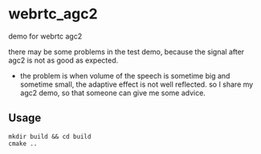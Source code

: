 # webrtc_agc2
demo for webrtc agc2

there may be some problems in the test demo, because the signal after agc2 is not as good as expected. 
- the problem is when volume of the speech is sometime big and sometime small, the  adaptive effect is not well reflected.
so I share my agc2 demo, so that someone can give me some advice.

## Usage

```
mkdir build && cd build
cmake ..
```
